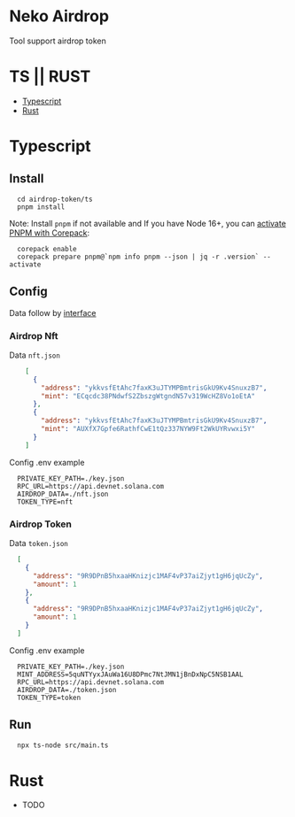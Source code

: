# Neko Airdrop
Tool support airdrop token

TS || RUST
======
  <!--ts-->
   * [Typescript](#typescript)
   * [Rust](#rust)

<!--te-->

  

# Typescript
  ## Install
      cd airdrop-token/ts
      pnpm install
    
  Note:
    Install `pnpm` if not available and If you have Node 16+, you can [activate PNPM with Corepack](https://pnpm.io/installation#using-corepack):
    
      corepack enable
      corepack prepare pnpm@`npm info pnpm --json | jq -r .version` --activate

  ## Config
  
  Data follow by [interface](https://github.com/neko-global/airdrop-token/blob/main/ts/src/types.ts#L15-L23)

  ### Airdrop Nft
  
  Data `nft.json`
  ```json
      [
        {
          "address": "ykkvsfEtAhc7faxK3uJTYMPBmtrisGkU9Kv4SnuxzB7",
          "mint": "ECqcdc38PNdwfS2ZbszgWtgndN57v319WcHZ8Vo1oEtA"
        },
        {
          "address": "ykkvsfEtAhc7faxK3uJTYMPBmtrisGkU9Kv4SnuxzB7",
          "mint": "AUXfX7Gpfe6RathfCwE1tQz337NYW9Ft2WkUYRvwxi5Y"
        }
      ]
  ```
  
  Config .env example
  ```
    PRIVATE_KEY_PATH=./key.json
    RPC_URL=https://api.devnet.solana.com
    AIRDROP_DATA=./nft.json
    TOKEN_TYPE=nft
  ```
    
  ### Airdrop Token
  Data `token.json`
  ```json
    [
      {
        "address": "9R9DPnB5hxaaHKnizjc1MAF4vP37aiZjyt1gH6jqUcZy",
        "amount": 1
      },
      {
        "address": "9R9DPnB5hxaaHKnizjc1MAF4vP37aiZjyt1gH6jqUcZy",
        "amount": 1
      }
    ]
  ```
  
  Config .env example
  ```
    PRIVATE_KEY_PATH=./key.json
    MINT_ADDRESS=5quNTYyxJAuWa16U8DPmc7NtJMN1jBnDxNpC5NSB1AAL
    RPC_URL=https://api.devnet.solana.com
    AIRDROP_DATA=./token.json
    TOKEN_TYPE=token
  ```
    
      
  ## Run
  ```bash
    npx ts-node src/main.ts
  ```
  
# Rust
  - TODO
